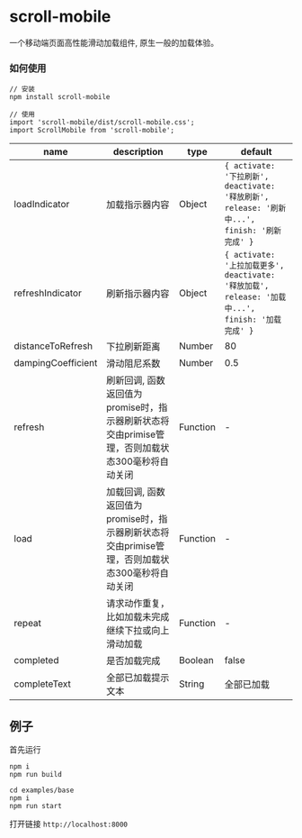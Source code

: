 # scroll-mobile
一个移动端页面高性能滑动加载组件, 原生一般的加载体验。

### 如何使用
```
// 安装
npm install scroll-mobile

// 使用
import 'scroll-mobile/dist/scroll-mobile.css';
import ScrollMobile from 'scroll-mobile';
```

| name     | description    | type     | default      |
|----------|----------------|----------|--------------|
| loadIndicator | 加载指示器内容 | Object | `{ activate: '下拉刷新', deactivate: '释放刷新', release: '刷新中...',  finish: '刷新完成' }`  |
| refreshIndicator | 刷新指示器内容 | Object | `{ activate: '上拉加载更多', deactivate: '释放加载', release: '加载中...', finish: '加载完成' }` |
| distanceToRefresh  | 下拉刷新距离 | Number | 80 |
| dampingCoefficient  | 滑动阻尼系数 | Number | 0.5 |
| refresh | 刷新回调, 函数返回值为promise时，指示器刷新状态将交由primise管理，否则加载状态300毫秒将自动关闭 | Function | - |
| load | 加载回调, 函数返回值为promise时，指示器刷新状态将交由primise管理，否则加载状态300毫秒将自动关闭 | Function | - |
| repeat | 请求动作重复，比如加载未完成继续下拉或向上滑动加载 | Function | - |
| completed | 是否加载完成 | Boolean | false |
| completeText | 全部已加载提示文本 | String | 全部已加载 |

## 例子

首先运行
```
npm i
npm run build

cd examples/base
npm i
npm run start
```

打开链接 ```http://localhost:8000```

